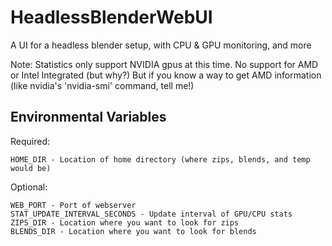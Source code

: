 
# HeadlessBlenderWebUI

A UI for a headless blender setup, with CPU &amp; GPU monitoring, and more

Note: Statistics only support NVIDIA gpus at this time. No support for AMD or Intel Integrated (but why?)
But if you know a way to get AMD information (like nvidia's 'nvidia-smi' command, tell me!)

## Environmental Variables

Required:

```env
HOME_DIR - Location of home directory (where zips, blends, and temp would be)
```

Optional:

```env
WEB_PORT - Port of webserver
STAT_UPDATE_INTERVAL_SECONDS - Update interval of GPU/CPU stats
ZIPS_DIR - Location where you want to look for zips
BLENDS_DIR - Location where you want to look for blends
```
